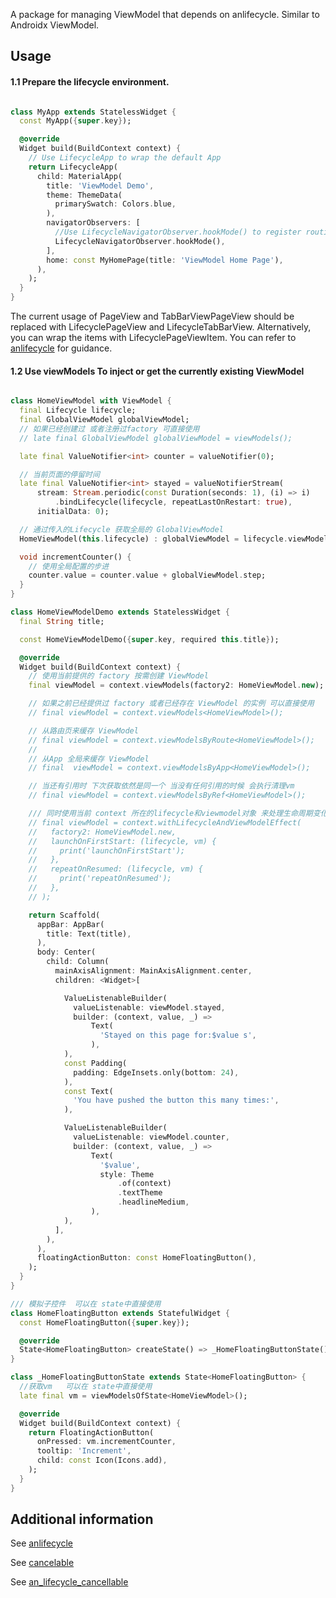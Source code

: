 A package for managing ViewModel that depends on anlifecycle. Similar to Androidx ViewModel.

## Usage

#### 1.1 Prepare the lifecycle environment.

```dart

class MyApp extends StatelessWidget {
  const MyApp({super.key});

  @override
  Widget build(BuildContext context) {
    // Use LifecycleApp to wrap the default App
    return LifecycleApp(
      child: MaterialApp(
        title: 'ViewModel Demo',
        theme: ThemeData(
          primarySwatch: Colors.blue,
        ),
        navigatorObservers: [
          //Use LifecycleNavigatorObserver.hookMode() to register routing event changes
          LifecycleNavigatorObserver.hookMode(),
        ],
        home: const MyHomePage(title: 'ViewModel Home Page'),
      ),
    );
  }
}
```

The current usage of PageView and TabBarViewPageView should be replaced with LifecyclePageView and
LifecycleTabBarView. Alternatively, you can wrap the items with LifecyclePageViewItem. You can refer
to [anlifecycle](https://pub.dev/packages/anlifecycle) for guidance.

#### 1.2 Use viewModels<VM> To inject or get the currently existing ViewModel

```dart

class HomeViewModel with ViewModel {
  final Lifecycle lifecycle;
  final GlobalViewModel globalViewModel;
  // 如果已经创建过 或者注册过factory 可直接使用
  // late final GlobalViewModel globalViewModel = viewModels();

  late final ValueNotifier<int> counter = valueNotifier(0);

  // 当前页面的停留时间
  late final ValueNotifier<int> stayed = valueNotifierStream(
      stream: Stream.periodic(const Duration(seconds: 1), (i) => i)
          .bindLifecycle(lifecycle, repeatLastOnRestart: true),
      initialData: 0);

  // 通过传入的Lifecycle 获取全局的 GlobalViewModel
  HomeViewModel(this.lifecycle) : globalViewModel = lifecycle.viewModelsByApp();

  void incrementCounter() {
    // 使用全局配置的步进
    counter.value = counter.value + globalViewModel.step;
  }
}

class HomeViewModelDemo extends StatelessWidget {
  final String title;

  const HomeViewModelDemo({super.key, required this.title});

  @override
  Widget build(BuildContext context) {
    // 使用当前提供的 factory 按需创建 ViewModel
    final viewModel = context.viewModels(factory2: HomeViewModel.new);

    // 如果之前已经提供过 factory 或者已经存在 ViewModel 的实例 可以直接使用
    // final viewModel = context.viewModels<HomeViewModel>();

    // 从路由页来缓存 ViewModel
    // final viewModel = context.viewModelsByRoute<HomeViewModel>();
    //
    // 从App 全局来缓存 ViewModel
    // final  viewModel = context.viewModelsByApp<HomeViewModel>();

    // 当还有引用时 下次获取依然是同一个 当没有任何引用的时候 会执行清理vm
    // final viewModel = context.viewModelsByRef<HomeViewModel>();

    /// 同时使用当前 context 所在的lifecycle和viewmodel对象 来处理生命周期变化
    // final viewModel = context.withLifecycleAndViewModelEffect(
    //   factory2: HomeViewModel.new,
    //   launchOnFirstStart: (lifecycle, vm) {
    //     print('launchOnFirstStart');
    //   },
    //   repeatOnResumed: (lifecycle, vm) {
    //     print('repeatOnResumed');
    //   },
    // );

    return Scaffold(
      appBar: AppBar(
        title: Text(title),
      ),
      body: Center(
        child: Column(
          mainAxisAlignment: MainAxisAlignment.center,
          children: <Widget>[

            ValueListenableBuilder(
              valueListenable: viewModel.stayed,
              builder: (context, value, _) =>
                  Text(
                    'Stayed on this page for:$value s',
                  ),
            ),
            const Padding(
              padding: EdgeInsets.only(bottom: 24),
            ),
            const Text(
              'You have pushed the button this many times:',
            ),

            ValueListenableBuilder(
              valueListenable: viewModel.counter,
              builder: (context, value, _) =>
                  Text(
                    '$value',
                    style: Theme
                        .of(context)
                        .textTheme
                        .headlineMedium,
                  ),
            ),
          ],
        ),
      ),
      floatingActionButton: const HomeFloatingButton(),
    );
  }
}

/// 模拟子控件  可以在 state中直接使用
class HomeFloatingButton extends StatefulWidget {
  const HomeFloatingButton({super.key});

  @override
  State<HomeFloatingButton> createState() => _HomeFloatingButtonState();
}

class _HomeFloatingButtonState extends State<HomeFloatingButton> {
  //获取vm   可以在 state中直接使用
  late final vm = viewModelsOfState<HomeViewModel>();

  @override
  Widget build(BuildContext context) {
    return FloatingActionButton(
      onPressed: vm.incrementCounter,
      tooltip: 'Increment',
      child: const Icon(Icons.add),
    );
  }
}

```

## Additional information

See [anlifecycle](https://pub.dev/packages/anlifecycle)

See [cancelable](https://pub.dev/packages/cancellable)

See [an_lifecycle_cancellable](https://pub.dev/packages/an_lifecycle_cancellable)
